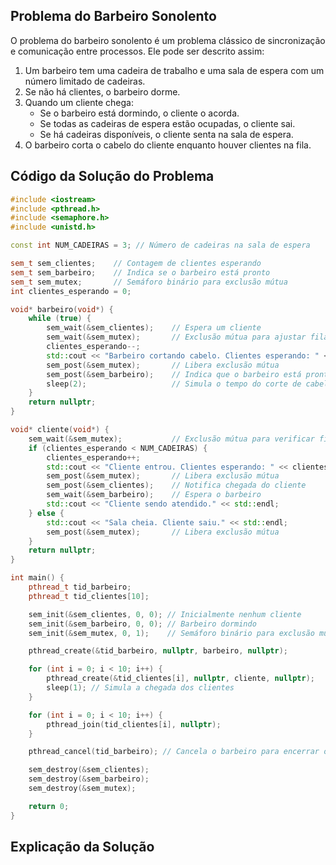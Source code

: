 ## Problema do Barbeiro Sonolento

O problema do barbeiro sonolento é um problema clássico de sincronização e comunicação entre processos. Ele pode ser descrito assim:

1. Um barbeiro tem uma cadeira de trabalho e uma sala de espera com um número limitado de cadeiras.
2. Se não há clientes, o barbeiro dorme.
3. Quando um cliente chega:
   - Se o barbeiro está dormindo, o cliente o acorda.
   - Se todas as cadeiras de espera estão ocupadas, o cliente sai.
   - Se há cadeiras disponíveis, o cliente senta na sala de espera.
4. O barbeiro corta o cabelo do cliente enquanto houver clientes na fila.

## Código da Solução do Problema

```c++
#include <iostream>
#include <pthread.h>
#include <semaphore.h>
#include <unistd.h>

const int NUM_CADEIRAS = 3; // Número de cadeiras na sala de espera

sem_t sem_clientes;    // Contagem de clientes esperando
sem_t sem_barbeiro;    // Indica se o barbeiro está pronto
sem_t sem_mutex;       // Semáforo binário para exclusão mútua
int clientes_esperando = 0;

void* barbeiro(void*) {
    while (true) {
        sem_wait(&sem_clientes);    // Espera um cliente
        sem_wait(&sem_mutex);       // Exclusão mútua para ajustar fila
        clientes_esperando--;       
        std::cout << "Barbeiro cortando cabelo. Clientes esperando: " << clientes_esperando << std::endl;
        sem_post(&sem_mutex);       // Libera exclusão mútua
        sem_post(&sem_barbeiro);    // Indica que o barbeiro está pronto
        sleep(2);                   // Simula o tempo do corte de cabelo
    }
    return nullptr;
}

void* cliente(void*) {
    sem_wait(&sem_mutex);           // Exclusão mútua para verificar fila
    if (clientes_esperando < NUM_CADEIRAS) {
        clientes_esperando++;
        std::cout << "Cliente entrou. Clientes esperando: " << clientes_esperando << std::endl;
        sem_post(&sem_mutex);       // Libera exclusão mútua
        sem_post(&sem_clientes);    // Notifica chegada do cliente
        sem_wait(&sem_barbeiro);    // Espera o barbeiro
        std::cout << "Cliente sendo atendido." << std::endl;
    } else {
        std::cout << "Sala cheia. Cliente saiu." << std::endl;
        sem_post(&sem_mutex);       // Libera exclusão mútua
    }
    return nullptr;
}

int main() {
    pthread_t tid_barbeiro;
    pthread_t tid_clientes[10];

    sem_init(&sem_clientes, 0, 0); // Inicialmente nenhum cliente
    sem_init(&sem_barbeiro, 0, 0); // Barbeiro dormindo
    sem_init(&sem_mutex, 0, 1);    // Semáforo binário para exclusão mútua

    pthread_create(&tid_barbeiro, nullptr, barbeiro, nullptr);

    for (int i = 0; i < 10; i++) {
        pthread_create(&tid_clientes[i], nullptr, cliente, nullptr);
        sleep(1); // Simula a chegada dos clientes
    }

    for (int i = 0; i < 10; i++) {
        pthread_join(tid_clientes[i], nullptr);
    }

    pthread_cancel(tid_barbeiro); // Cancela o barbeiro para encerrar o programa

    sem_destroy(&sem_clientes);
    sem_destroy(&sem_barbeiro);
    sem_destroy(&sem_mutex);

    return 0;
}
```

## Explicação da Solução